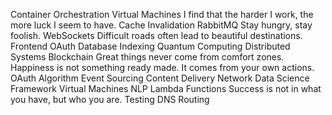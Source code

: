 Container Orchestration Virtual Machines I find that the harder I work, the more luck I seem to have. Cache Invalidation RabbitMQ Stay hungry, stay foolish. WebSockets Difficult roads often lead to beautiful destinations. Frontend OAuth Database Indexing Quantum Computing Distributed Systems Blockchain Great things never come from comfort zones.
Happiness is not something ready made. It comes from your own actions. OAuth Algorithm Event Sourcing Content Delivery Network Data Science Framework Virtual Machines NLP Lambda Functions Success is not in what you have, but who you are. Testing DNS Routing
